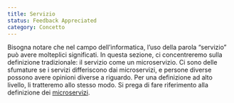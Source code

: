 ```yaml
---
title: Servizio
status: Feedback Appreciated 
category: Concetto
---
```



Bisogna notare che nel campo dell’informatica, l’uso della parola “servizio” può avere molteplici significati. In questa sezione, ci concentreremo sulla definizione tradizionale: il servizio come un microservizio. Ci sono delle sfumature se i servizi differiscono dai microservizi, e persone diverse possono avere opinioni diverse a riguardo. Per una definizione ad alto livello, li tratteremo allo stesso modo. Si prega di fare riferimento alla definizione dei [microservizi](/it/microservices/).
